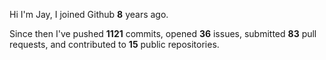 Hi I'm Jay, I joined Github **8** years ago.

Since then I've pushed **1121** commits, opened **36** issues, submitted **83** pull requests, and contributed to **15** public repositories.
